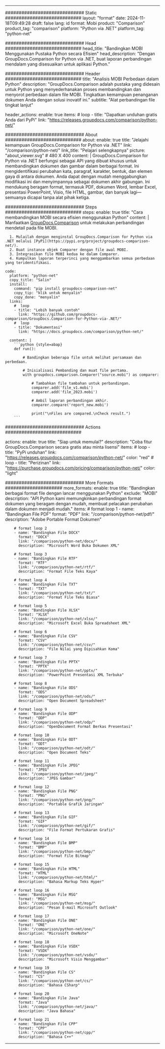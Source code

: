 
---
############################# Static ############################
layout: "format"
date:  2024-11-18T09:49:28
draft: false
lang: id
format: Mobi
product: "Comparison"
product_tag: "comparison"
platform: "Python via .NET"
platform_tag: "python-net"

############################# Head ############################
head_title: "Bandingkan MOBI Menggunakan Pustaka Python secara Efisien"
head_description: "Dengan GroupDocs.Comparison for Python via .NET, buat laporan perbandingan mendalam yang disesuaikan untuk aplikasi Python."

############################# Header ############################
title: "Analisis MOBI Perbedaan dalam Python" 
description: "GroupDocs.Comparison adalah pustaka yang didesain untuk Python yang menyederhanakan proses membandingkan dan menyorot perbedaan dalam file MOBI. Tingkatkan kemampuan penanganan dokumen Anda dengan solusi inovatif ini."
subtitle: "Alat perbandingan file tingkat lanjut" 

header_actions:
  enable: true
  items:
    #  loop
    - title: "Dapatkan unduhan gratis Anda dari PyPi"
      link: "https://releases.groupdocs.com/comparison/python-net/"
      
############################# About ############################
about:
    enable: true
    title: "Jelajahi kemampuan GroupDocs.Comparison for Python via .NET"
    link: "/comparison/python-net/"
    link_title: "Pelajari selengkapnya"
    picture: "about_viewer.svg" # 480 X 400
    content: |
       GroupDocs.Comparison for Python via .NET berfungsi sebagai API yang dibuat khusus untuk membandingkan dokumen dan gambar dalam berbagai format. Ini mengidentifikasi perubahan kata, paragraf, karakter, bentuk, dan elemen gaya di antara dokumen. Anda dapat dengan mudah menggabungkan modifikasi ini dan menyimpannya sebagai dokumen akhir gabungan. Ini mendukung beragam format, termasuk PDF, dokumen Word, lembar Excel, presentasi PowerPoint, Visio, file HTML, gambar, dan banyak lagi—semuanya dicapai tanpa alat pihak ketiga.

############################# Steps ############################
steps:
    enable: true
    title: "Cara membandingkan MOBI secara efisien menggunakan Python"
    content: |
      Manfaatkan [GroupDocs.Comparison](https://products.groupdocs.com/comparison/python-net/) untuk melakukan perbandingan mendetail pada file MOBI.
      
      1. Mulailah dengan menginstal GroupDocs.Comparison for Python via .NET melalui [PyPi](https://pypi.org/project/groupdocs-comparison-net/).
      2. Buat instance objek Comparer dengan file awal MOBI.
      3. Integrasikan file MOBI kedua ke dalam Comparer.
      4. Kumpulkan laporan terperinci yang menggambarkan semua perbedaan yang teridentifikasi.
   
    code:
      platform: "python-net"
      copy_title: "Salin"
      install:
        command: "pip install groupdocs-comparison-net"
        copy_tip: "klik untuk menyalin"
        copy_done: "menyalin"
      links:
        #  loop
        - title: "Lebih banyak contoh"
          link: "https://github.com/groupdocs-comparison/GroupDocs.Comparison-for-Python-via-.NET/"
        #  loop
        - title: "Dokumentasi"
          link: "https://docs.groupdocs.com/comparison/python-net/"
          
      content: |
        ```python {style=abap}
        def run():

            # Bandingkan beberapa file untuk melihat persamaan dan perbedaan.

            # Inisialisasi Pembanding dan muat file pertama.
            with groupdocs.comparison.Comparer("source.mobi") as comparer:

                # Tambahkan file tambahan untuk perbandingan.
                comparer.add('file_v1.mobi')
                comparer.add('file_2023.mobi')

                # Ambil laporan perbandingan akhir.
                comparer.compare('report_new.mobi')

                print("\nFiles are compared.\nCheck result.")
        ```            

############################# Actions ############################

actions:
  enable: true
  title: "Siap untuk memulai?"
  description: "Coba fitur GroupDocs.Comparison secara gratis atau minta lisensi"
  items:
    #  loop
    - title: "PyPi unduhan"
      link: "https://releases.groupdocs.com/comparison/python-net/"
      color: "red"
        #  loop
    - title: "Perizinan"
      link: "https://purchase.groupdocs.com/pricing/comparison/python-net/"
      color: "light"


############################# More Formats #####################
more_formats:
    enable: true
    title: "Bandingkan berbagai format file dengan lancar menggunakan Python"
    exclude: "MOBI"
    description: "API Python kami memungkinkan perbandingan format dokumen yang beragam dengan mudah, membuat pelacakan perubahan dalam dokumen menjadi mudah."
    items: 
        # format loop 1
        - name: "Bandingkan File PDF"
          format: "PDF"
          link: "/comparison/python-net/pdf/"
          description: "Adobe Portable Format Dokumen"

        # format loop 2
        - name: "Bandingkan File DOCX"
          format: "DOCX"
          link: "/comparison/python-net/docx/"
          description: "Microsoft Word Buka Dokumen XML"

        # format loop 3
        - name: "Bandingkan File RTF"
          format: "RTF"
          link: "/comparison/python-net/rtf/"
          description: "Format File Teks Kaya"

        # format loop 4
        - name: "Bandingkan File TXT"
          format: "TXT"
          link: "/comparison/python-net/txt/"
          description: "Format File Teks Biasa"

        # format loop 5
        - name: "Bandingkan File XLSX"
          format: "XLSX"
          link: "/comparison/python-net/xlsx/"
          description: "Microsoft Excel Buka Spreadsheet XML"

        # format loop 6
        - name: "Bandingkan File CSV"
          format: "CSV"
          link: "/comparison/python-net/csv/"
          description: "File Nilai yang Dipisahkan Koma"

        # format loop 7
        - name: "Bandingkan File PPTX"
          format: "PPTX"
          link: "/comparison/python-net/pptx/"
          description: "PowerPoint Presentasi XML Terbuka"

        # format loop 8
        - name: "Bandingkan File ODS"
          format: "ODS"
          link: "/comparison/python-net/ods/"
          description: "Open Document Spreadsheet"

        # format loop 9
        - name: "Bandingkan File ODP"
          format: "ODP"
          link: "/comparison/python-net/odp/"
          description: "OpenDocument Format Berkas Presentasi"

        # format loop 10
        - name: "Bandingkan File ODT"
          format: "ODT"
          link: "/comparison/python-net/odt/"
          description: "Open Document Teks"

        # format loop 11
        - name: "Bandingkan File JPEG"
          format: "JPEG"
          link: "/comparison/python-net/jpeg/"
          description: "JPEG Gambar"

        # format loop 12
        - name: "Bandingkan File PNG"
          format: "PNG"
          link: "/comparison/python-net/png/"
          description: "Portable Grafik Jaringan"

        # format loop 13
        - name: "Bandingkan File GIF"
          format: "GIF"
          link: "/comparison/python-net/gif/"
          description: "File Format Pertukaran Grafis"

        # format loop 14
        - name: "Bandingkan File BMP"
          format: "BMP"
          link: "/comparison/python-net/bmp/"
          description: "Format File Bitmap"

        # format loop 15
        - name: "Bandingkan File HTML"
          format: "HTML"
          link: "/comparison/python-net/html/"
          description: "Bahasa Markup Teks Hyper"

        # format loop 16
        - name: "Bandingkan File MSG"
          format: "MSG"
          link: "/comparison/python-net/msg/"
          description: "Pesan E-mail Microsoft Outlook"

        # format loop 17
        - name: "Bandingkan File ONE"
          format: "ONE"
          link: "/comparison/python-net/one/"
          description: "Microsoft OneNote"

        # format loop 18
        - name: "Bandingkan File VSDX"
          format: "VSDX"
          link: "/comparison/python-net/vsdx/"
          description: "Microsoft Visio Menggambar"

        # format loop 19
        - name: "Bandingkan File CS"
          format: "CS"
          link: "/comparison/python-net/cs/"
          description: "Bahasa CSharp"

        # format loop 20
        - name: "Bandingkan File Java"
          format: "Java"
          link: "/comparison/python-net/java/"
          description: "Java Bahasa"
          
        # format loop 21
        - name: "Bandingkan File CPP"
          format: "CPP"
          link: "/comparison/python-net/cpp/"
          description: "Bahasa C++"
---